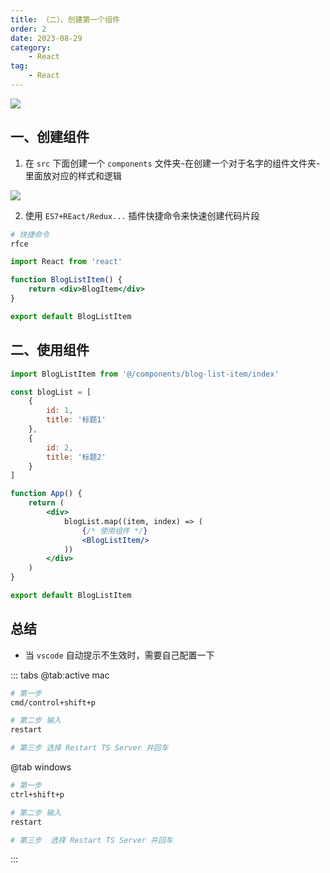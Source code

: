 ```yaml
---
title: （二）、创建第一个组件
order: 2
date: 2023-08-29
category:
    - React
tag: 
    - React
---
```


![](https://image.zswei.xyz/img/20230829095510.png)

## 一、创建组件
1. 在 `src` 下面创建一个 `components` 文件夹-在创建一个对于名字的组件文件夹-里面放对应的样式和逻辑

![](https://image.zswei.xyz/img/20230829101031.png)

2. 使用 `ES7+REact/Redux...`  插件快捷命令来快速创建代码片段
```sh
# 快捷命令
rfce
```

```jsx
import React from 'react'

function BlogListItem() {
    return <div>BlogItem</div>
}

export default BlogListItem
```


## 二、使用组件
```jsx
import BlogListItem from '@/components/blog-list-item/index'

const blogList = [
    {
        id: 1,
        title: '标题1'
    },
    {
        id: 2,
        title: '标题2'
    }
]

function App() {
    return (
        <div>
            blogList.map((item, index) => (
                {/* 使用组件 */}
                <BlogListItem/>
            ))
        </div>
    )
}

export default BlogListItem
```

## 总结
- 当 `vscode` 自动提示不生效时，需要自己配置一下

::: tabs
@tab:active mac
```sh
# 第一步
cmd/control+shift+p

# 第二步 输入
restart

# 第三步 选择 Restart TS Server 并回车
```
@tab windows
```sh
# 第一步
ctrl+shift+p

# 第二步 输入
restart

# 第三步  选择 Restart TS Server 并回车
```
:::